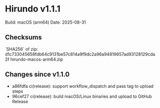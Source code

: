 # Hirundo v1.1.1

Build: macOS (arm64)
Date: 2025-08-31

## Checksums
\`SHA256\` of zip:
d1c733045658fdb64c9131be57c814a9f9dc2a96a94819657ad93128129cda2f  hirundo-macos-arm64.zip

## Changes since v1.1.0
- a86fdfa ci(release): support workflow_dispatch and pass tag to upload steps
- 96cef27 ci(release): build macOS/Linux binaries and upload to GitHub Release

